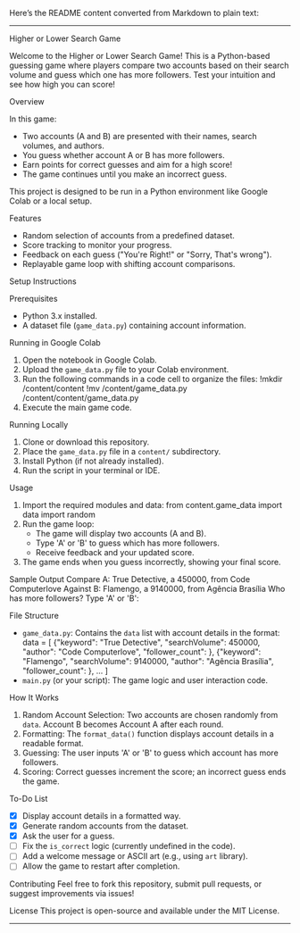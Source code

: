 Here’s the README content converted from Markdown to plain text:

---

Higher or Lower Search Game

Welcome to the Higher or Lower Search Game! This is a Python-based guessing game where players compare two accounts based on their search volume and guess which one has more followers. Test your intuition and see how high you can score!

Overview

In this game:
- Two accounts (A and B) are presented with their names, search volumes, and authors.
- You guess whether account A or B has more followers.
- Earn points for correct guesses and aim for a high score!
- The game continues until you make an incorrect guess.

This project is designed to be run in a Python environment like Google Colab or a local setup.

Features
- Random selection of accounts from a predefined dataset.
- Score tracking to monitor your progress.
- Feedback on each guess ("You're Right!" or "Sorry, That's wrong").
- Replayable game loop with shifting account comparisons.

Setup Instructions

Prerequisites
- Python 3.x installed.
- A dataset file (`game_data.py`) containing account information.

Running in Google Colab
1. Open the notebook in Google Colab.
2. Upload the `game_data.py` file to your Colab environment.
3. Run the following commands in a code cell to organize the files:
   !mkdir /content/content
   !mv /content/game_data.py /content/content/game_data.py
4. Execute the main game code.

Running Locally
1. Clone or download this repository.
2. Place the `game_data.py` file in a `content/` subdirectory.
3. Install Python (if not already installed).
4. Run the script in your terminal or IDE.

Usage

1. Import the required modules and data:
   from content.game_data import data
   import random
2. Run the game loop:
   - The game will display two accounts (A and B).
   - Type 'A' or 'B' to guess which has more followers.
   - Receive feedback and your updated score.
3. The game ends when you guess incorrectly, showing your final score.

Sample Output
Compare A: True Detective, a 450000, from Code Computerlove
Against B: Flamengo, a 9140000, from Agência Brasília
Who has more followers? Type 'A' or 'B':

File Structure
- `game_data.py`: Contains the `data` list with account details in the format:
  data = [
      {"keyword": "True Detective", "searchVolume": 450000, "author": "Code Computerlove", "follower_count": <number>},
      {"keyword": "Flamengo", "searchVolume": 9140000, "author": "Agência Brasília", "follower_count": <number>},
      ...
  ]
- `main.py` (or your script): The game logic and user interaction code.

How It Works
1. Random Account Selection: Two accounts are chosen randomly from `data`. Account B becomes Account A after each round.
2. Formatting: The `format_data()` function displays account details in a readable format.
3. Guessing: The user inputs 'A' or 'B' to guess which account has more followers.
4. Scoring: Correct guesses increment the score; an incorrect guess ends the game.

To-Do List
- [x] Display account details in a formatted way.
- [x] Generate random accounts from the dataset.
- [x] Ask the user for a guess.
- [ ] Fix the `is_correct` logic (currently undefined in the code).
- [ ] Add a welcome message or ASCII art (e.g., using `art` library).
- [ ] Allow the game to restart after completion.

Contributing
Feel free to fork this repository, submit pull requests, or suggest improvements via issues!

License
This project is open-source and available under the MIT License.

---
